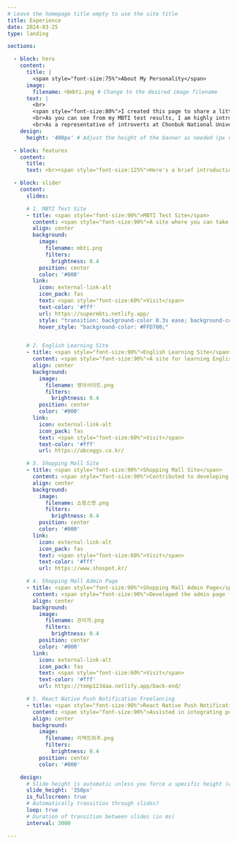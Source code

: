 ```yaml
---
# Leave the homepage title empty to use the site title
title: Experience
date: 2024-03-25
type: landing

sections:

  - block: hero
    content:
      title: |
        <span style="font-size:75%">About My Personality</span>
      image:
        filename: 내mbti.png # Change to the desired image filename
      text: |
        <br>
        <span style="font-size:80%">I created this page to share a little more about myself.
        <br>As you can see from my MBTI test results, I am highly introverted and extremely realistic. I act based on logic and planning rather than emotions, and even when it comes to spending, I prefer to make decisions carefully and thoughtfully rather than impulsively.
        <br>As a representative of introverts at Chonbuk National University, I strive to uphold the interests of introverts.</span>
    design:
      height: '400px' # Adjust the height of the banner as needed (px value can be changed)

  - block: features
    content:
      title: 
      text: <br><span style="font-size:125%">Here's a brief introduction to my experiences working on freelance projects.</span>

  - block: slider
    content:
      slides:

      # 1. MBTI Test Site
      - title: <span style="font-size:90%">MBTI Test Site</span>
        content: <span style="font-size:90%">A site where you can take psychological tests. Initially created to earn advertising revenue through Google AdSense, but it's now generating income through freelancing.</span>
        align: center
        background:
          image:
            filename: mbti.png
            filters:
              brightness: 0.4
          position: center
          color: '#000'
        link:
          icon: external-link-alt
          icon_pack: fas
          text: <span style="font-size:60%">Visit</span>
          text-color: '#fff'
          url: https://supermbti.netlify.app/
          style: "transition: background-color 0.3s ease; background-color: #007BFF; color: #fff;"
          hover_style: "background-color: #FFD700;"


      # 2. English Learning Site
      - title: <span style="font-size:90%">English Learning Site</span>
        content: <span style="font-size:90%">A site for learning English that I revised and redeveloped.</span>
        align: center
        background:
          image:
            filename: 영어사이트.png
            filters:
              brightness: 0.4
          position: center
          color: '#000'
        link:
          icon: external-link-alt
          icon_pack: fas
          text: <span style="font-size:60%">Visit</span>
          text-color: '#fff'
          url: https://abceggs.co.kr/

      # 3. Shopping Mall Site
      - title: <span style="font-size:90%">Shopping Mall Site</span>
        content: <span style="font-size:90%">Contributed to developing and revising specific functionalities of a shopping mall site.</span>
        align: center
        background:
          image:
            filename: 쇼핑스팟.png
            filters:
              brightness: 0.4
          position: center
          color: '#000'
        link:
          icon: external-link-alt
          icon_pack: fas
          text: <span style="font-size:60%">Visit</span>
          text-color: '#fff'
          url: https://www.shospot.kr/

      # 4. Shopping Mall Admin Page
      - title: <span style="font-size:90%">Shopping Mall Admin Page</span>
        content: <span style="font-size:90%">Developed the admin page for the frontend part of a shopping mall site.</span>
        align: center
        background:
          image:
            filename: 관리자.png
            filters:
              brightness: 0.4
          position: center
          color: '#000'
        link:
          icon: external-link-alt
          icon_pack: fas
          text: <span style="font-size:60%">Visit</span>
          text-color: '#fff'
          url: https://temp1234aa.netlify.app/back-end/

      # 5. React Native Push Notification Freelancing
      - title: <span style="font-size:90%">React Native Push Notification Freelancing</span>
        content: <span style="font-size:90%">Assisted in integrating push notifications in a React Native app using Firebase.</span>
        align: center
        background:
          image:
            filename: 리액트외주.png
            filters:
              brightness: 0.4
          position: center
          color: '#000'

    design:
      # Slide height is automatic unless you force a specific height (e.g. '400px')
      slide_height: '350px'
      is_fullscreen: true
      # Automatically transition through slides?
      loop: true
      # Duration of transition between slides (in ms)
      interval: 3000

---
```

